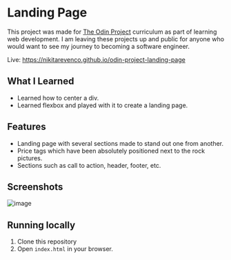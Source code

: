# Landing Page

This project was made for [The Odin Project](https://www.theodinproject.com/) curriculum as part of learning web development. I am leaving these projects up and public for anyone who would want to see my journey to becoming a software engineer. 

Live: https://nikitarevenco.github.io/odin-project-landing-page

## What I Learned

- Learned how to center a div.
- Learned flexbox and played with it to create a landing page.

## Features

- Landing page with several sections made to stand out one from another.
- Price tags which have been absolutely positioned next to the rock pictures.
- Sections such as call to action, header, footer, etc.

## Screenshots

![image](https://github.com/user-attachments/assets/6ec39cc2-e3e4-4915-beed-2a731c919ab3)

## Running locally

1. Clone this repository
1. Open `index.html` in your browser. 
